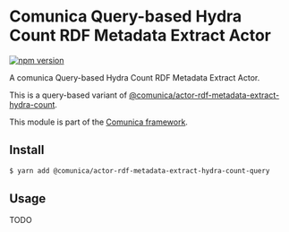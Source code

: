 # Comunica Query-based Hydra Count RDF Metadata Extract Actor

[![npm version](https://badge.fury.io/js/%40comunica%2Factor-rdf-metadata-extract-hydra-count-query.svg)](https://www.npmjs.com/package/@comunica/actor-rdf-metadata-extract-hydra-count-query)

A comunica Query-based Hydra Count RDF Metadata Extract Actor.

This is a query-based variant of [@comunica/actor-rdf-metadata-extract-hydra-count](https://github.com/comunica/comunica/tree/master/packages/actor-rdf-metadata-extract-hydra-count).

This module is part of the [Comunica framework](https://github.com/comunica/comunica).

## Install

```bash
$ yarn add @comunica/actor-rdf-metadata-extract-hydra-count-query
```

## Usage

TODO

